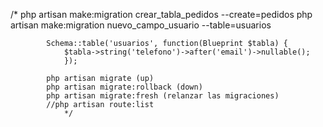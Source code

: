 /* php artisan make:migration crear_tabla_pedidos --create=pedidos
            php artisan make:migration nuevo_campo_usuario --table=usuarios 

            Schema::table('usuarios', function(Blueprint $tabla) {
                $tabla->string('telefono')->after('email')->nullable();
                });
            
            php artisan migrate (up)
            php artisan migrate:rollback (down)
            php artisan migrate:fresh (relanzar las migraciones)
            //php artisan route:list
                */